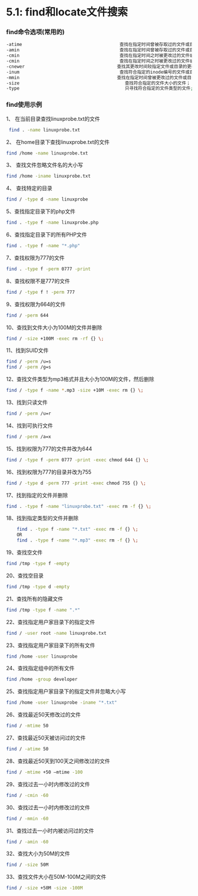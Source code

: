 # 5.1: find和locate文件搜索

### find命令选项\(常用的\)

```bash
-atime                                     查找在指定时间曾被存取过的文件或目录，单位以24小时计算；
-amin                                      查找在指定时间曾被存取过的文件或目录，单位以分钟计算；
-cmin                                      查找在指定时间之时被更改过的文件或目录；
-cmin                                      查找在指定时间之时被更改过的文件或目录；
-cnewer                                   查找其更改时间较指定文件或目录的更改时间更接近现在的文件或目录；
-inum                                      查找符合指定的inode编号的文件或目录；
-mmin                                     查找在指定时间曾被更改过的文件或目录，单位以分钟计算；
-size                                        查找符合指定的文件大小的文件；
-type                                        只寻找符合指定的文件类型的文件;
```

### find使用示例

1、 在当前目录查找linuxprobe.txt的文件

```bash
 find . -name linuxprobe.txt
```

2、 在home目录下查找linuxprobe.txt的文件

```bash
find /home -name linuxprobe.txt
```

3、 查找文件忽略文件名的大小写

```bash
find /home -iname linuxprobe.txt
```

4、 查找特定的目录

```bash
find / -type d -name linuxprobe
```

 5、查找指定目录下的php文件

```bash
find . -type f -name linuxprobe.php
```

 6、查找指定目录下的所有PHP文件

```bash
find . -type f -name "*.php"
```

 7、查找权限为777的文件

```bash
find . -type f -perm 0777 -print
```

 8、查找权限不是777的文件

```bash
find / -type f ! -perm 777
```

 9、查找权限为664的文件

```bash
find / -perm 644
```

 10、查找到文件大小为100M的文件并删除

```bash
find / -size +100M -exec rm -rf {} \;
```

 11、找到SUID文件

```bash
find / -perm /u=s
find / -perm /g=s
```

 12、查找文件类型为mp3格式并且大小为100M的文件，然后删除

```bash
find / -type f -name *.mp3 -size +10M -exec rm {} \;
```

 13、找到只读文件

```bash
find / -perm /u=r
```

 14、找到可执行文件

```bash
find / -perm /a=x
```

 15、找到权限为777的文件并改为644

```bash
find / -type f -perm 0777 -print -exec chmod 644 {} \;
```

 16、找到权限为777的目录并改为755

```bash
find / -type d -perm 777 -print -exec chmod 755 {} \;
```

 17、找到指定的文件并删除

```bash
find . -type f -name "linuxprobe.txt" -exec rm -f {} \;
```

 18、找到指定类型的文件并删除

```bash
    find . -type f -name "*.txt" -exec rm -f {} \;
    OR
    find . -type f -name "*.mp3" -exec rm -f {} \;
```

 19、查找空文件

```bash
find /tmp -type f -empty
```

 20、查找空目录

```bash
find /tmp -type d -empty
```

 21、查找所有的隐藏文件

```bash
find /tmp -type f -name ".*"
```

 22、查找指定用户家目录下的指定文件

```bash
find / -user root -name linuxprobe.txt
```

 23、查找指定用户家目录下的所有文件

```bash
find /home -user linuxprobe
```

 24、查找指定组中的所有文件

```bash
find /home -group developer
```

 25、查找指定用户家目录下的指定文件并忽略大小写

```bash
find /home -user linuxprobe -iname "*.txt"
```

 26、查找最近50天修改过的文件

```bash
find / -mtime 50
```

 27、查找最近50天被访问过的文件

```bash
find / -atime 50
```

 28、查找最近50天到100天之间修改过的文件

```bash
find / -mtime +50 –mtime -100
```

 29、查找过去一小时内修改过的文件

```bash
find / -cmin -60
```

 30、查找过去一小时内修改过的文件

```bash
find / -mmin -60
```

 31、查找过去一小时内被访问过的文件

```bash
find / -amin -60
```

 32、查找大小为50M的文件

```bash
find / -size 50M
```

 33、查找文件大小在50M-100M之间的文件

```bash
find / -size +50M -size -100M
```

